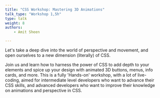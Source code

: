 ```yaml
---
title: "CSS Workshop: Mastering 3D Animations"
talk_type: "Workshop 1,5h"
type: talk
weight: 8
authors:
    - Amit Sheen

---
```

Let's take a deep dive into the world of perspective and movement, and open ourselves to a new dimension (literally) of CSS.

Join us and learn how to harness the power of CSS to add depth to your elements and spice up your design with animated 3D buttons, menus, info cards, and more. This is a fully 'Hands-on' workshop, with a lot of live-coding, aimed for intermediate level developers who want to advance their CSS skills, and advanced developers who want to improve their knowledge on animations and perspective in CSS.
